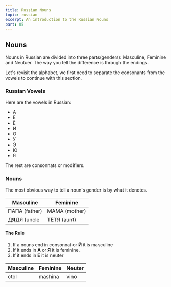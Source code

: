 ```yaml
---
title: Russian Nouns
topic: russian
excerpt: An introduction to the Russian Nouns
part: 05
---
```


## Nouns

Nouns in Russian are divided into three parts(genders): Masculine, Feminine and Neutuer. The way you tell the difference is through the endings.

Let's revisit the alphabet, we first need to separate the consonants from the vowels to continue with this section.

### Russian Vowels

Here are the vowels in Russian:

- А
- Е
- Ё
- И
- О
- У
- Э
- Ю
- Я

The rest are consonnats or modifiers.

### Nouns

The most obvious way to tell a noun's gender is by what it denotes.

| Masculine       | Feminine      |
| --------------- | ------------- |
| ПАПА (father)   | МАМА (mother) |
| Д**Я**ДЯ (uncle | ТЁТЯ (aunt)   |

#### The Rule

1. If a nouns end in consonnat or **Й** it is masculine
2. If it ends in **А** or **Я** it is feminine.
3. If it ends in **Е** it is neuter

| Masculine | Feminine | Neuter |
| --------- | -------- | ------ |
| ctol      | mashina  | vino   |
